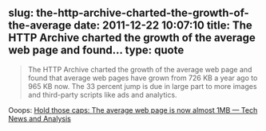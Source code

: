 slug: the-http-archive-charted-the-growth-of-the-average
date: 2011-12-22 10:07:10
title: The HTTP Archive charted the growth of the average web page and found...
type: quote
---

> The HTTP Archive charted the growth of the average web page and found that average web pages have grown from 726 KB a year ago to 965 KB now. The 33 percent jump is due in large part to more images and third-party scripts like ads and analytics.

Ooops: [Hold those caps: The average web page is now almost 1MB — Tech News and Analysis](http://gigaom.com/2011/12/21/hold-those-caps-the-average-web-page-is-now-almost-1mb/)
